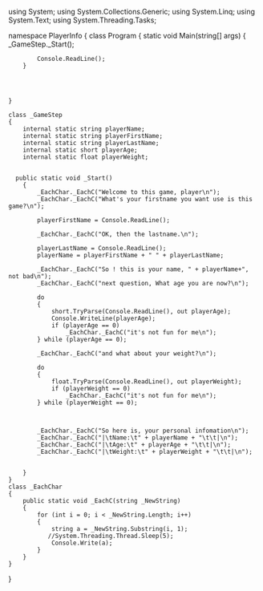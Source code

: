 using System;
using System.Collections.Generic;
using System.Linq;
using System.Text;
using System.Threading.Tasks;

namespace PlayerInfo
{
    class Program
    {
        static void Main(string[] args)
        {
            _GameStep._Start();
            
           
            
            Console.ReadLine();
        }




    }

    class _GameStep
    {
        internal static string playerName;
        internal static string playerFirstName;
        internal static string playerLastName;
        internal static short playerAge;
        internal static float playerWeight;

        
      public static void _Start()
        {
            _EachChar._EachC("Welcome to this game, player\n");
            _EachChar._EachC("What's your firstname you want use is this game?\n");

            playerFirstName = Console.ReadLine();

            _EachChar._EachC("OK, then the lastname.\n");

            playerLastName = Console.ReadLine();
            playerName = playerFirstName + " " + playerLastName;

            _EachChar._EachC("So ! this is your name, " + playerName+", not bad\n");
            _EachChar._EachC("next question, What age you are now?\n");

            do
            {
                short.TryParse(Console.ReadLine(), out playerAge);
                Console.WriteLine(playerAge);
                if (playerAge == 0)
                    _EachChar._EachC("it's not fun for me\n");
            } while (playerAge == 0);
            
            _EachChar._EachC("and what about your weight?\n");

            do
            {
                float.TryParse(Console.ReadLine(), out playerWeight);
                if (playerWeight == 0)
                    _EachChar._EachC("it's not fun for me\n");
            } while (playerWeight == 0);
      
            

            _EachChar._EachC("So here is, your personal infomation\n");
            _EachChar._EachC("|\tName:\t" + playerName + "\t\t|\n");
            _EachChar._EachC("|\tAge:\t" + playerAge + "\t\t|\n");
            _EachChar._EachC("|\tWeight:\t" + playerWeight + "\t\t|\n");


        }
    }
    class _EachChar
    {
        public static void _EachC(string _NewString)
        {
            for (int i = 0; i < _NewString.Length; i++)
            {
                string a = _NewString.Substring(i, 1);
               //System.Threading.Thread.Sleep(5);
                Console.Write(a);
            }
        }
    }
}

